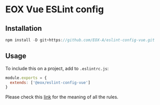 # EOX Vue ESLint config
## Installation
```js
npm install -D git+https://github.com/EOX-A/eslint-config-vue.git
```
## Usage
To include this on a project, add to `.eslintrc.js`:
```js
module.exports = {
  extends: ['@eox/eslint-config-vue']
}
```

Please check this [link](https://eslint.org/docs/rules/) for the meaning of all the rules.
